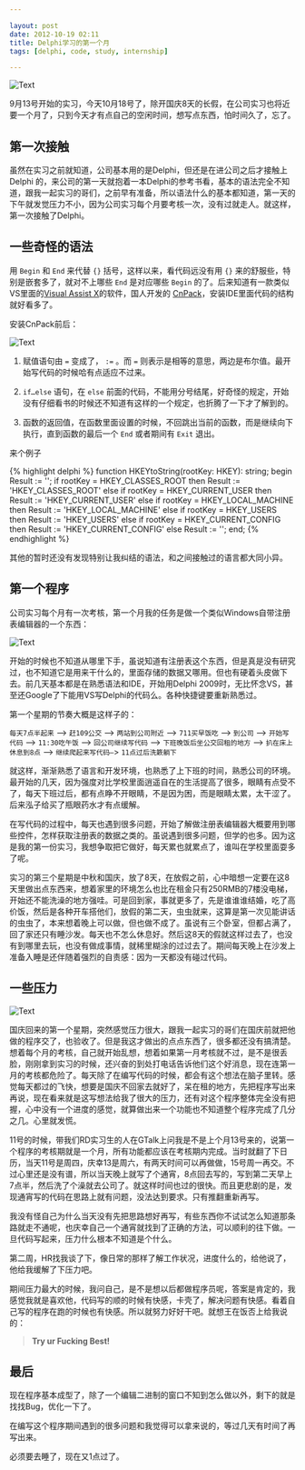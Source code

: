 ```yaml
---

layout: post
date: 2012-10-19 02:11
title: Delphi学习的第一个月
tags: [delphi, code, study, internship]

---
```


![Text](https://dl.dropboxusercontent.com/u/24683331/blog_img/2012-10-19-the-first-delphi-study/cropped-delphi.jpg)

9月13号开始的实习，今天10月18号了，除开国庆8天的长假，在公司实习也将近要一个月了，只到今天才有点自己的空闲时间，想写点东西，怕时间久了，忘了。

<!-- more -->

## 第一次接触

虽然在实习之前就知道，公司基本用的是Delphi，但还是在进公司之后才接触上Delphi 的，来公司的第一天就抱着一本Delphi的参考书看，基本的语法完全不知道，跟我一起实习的哥们，之前早有准备，所以语法什么的基本都知道，第一天的下午就发觉压力不小，因为公司实习每个月要考核一次，没有过就走人。就这样，第一次接触了Delphi。

## 一些奇怪的语法
用 `Begin` 和 `End` 来代替 `{}` 括号，这样以来，看代码远没有用 `{}` 来的舒服些，特别是嵌套多了，就对不上哪些 `End` 是对应哪些 `Begin` 的了。后来知道有一款类似VS里面的[Visual Assist X](http://www.wholetomato.com/)的软件，国人开发的 [CnPack](http://www.cnpack.org/index.php?lang=zh-cn)，安装IDE里面代码的结构就好看多了。

安装CnPack前后：

![Text](https://dl.dropboxusercontent.com/u/24683331/blog_img/2012-10-19-the-first-delphi-study/delphi_short.png)

1. 赋值语句由 `=` 变成了， `:=` 。而 `=` 则表示是相等的意思，两边是布尔值。最开始写代码的时候哈有点适应不过来。

2. `if…else` 语句，在 `else` 前面的代码，不能用分号结尾，好奇怪的规定，开始没有仔细看书的时候还不知道有这样的一个规定，也折腾了一下才了解到的。

3. 函数的返回值，在函数里面设置的时候，不回跳出当前的函数，而是继续向下执行，直到函数的最后一个 `End` 或者期间有 `Exit` 退出。 

来个例子

{% highlight delphi %}
function HKEYtoString(rootKey: HKEY): string;
begin
  Result := '';
  if rootKey = HKEY_CLASSES_ROOT then
    Result := 'HKEY_CLASSES_ROOT'
  else if rootKey = HKEY_CURRENT_USER then
    Result := 'HKEY_CURRENT_USER'
  else if rootKey = HKEY_LOCAL_MACHINE then
    Result := 'HKEY_LOCAL_MACHINE'
  else if rootKey = HKEY_USERS then
    Result := 'HKEY_USERS'
  else if rootKey = HKEY_CURRENT_CONFIG then
    Result := 'HKEY_CURRENT_CONFIG'
  else
    Result := '';
end;
{% endhighlight %}

其他的暂时还没有发现特别让我纠结的语法，和之间接触过的语言都大同小异。

## 第一个程序

公司实习每个月有一次考核，第一个月我的任务是做一个类似Windows自带注册表编辑器的一个东西：	

![Text](https://dl.dropboxusercontent.com/u/24683331/blog_img/2012-10-19-the-first-delphi-study/first_delphi_pro.png)

开始的时候也不知道从哪里下手，虽说知道有注册表这个东西，但是真是没有研究过，也不知道它是用来干什么的，里面存储的数据又哪用。但也有硬着头皮做下去。前几天基本都是在熟悉语法和IDE，开始用Delphi 2009时，无比怀念VS，甚至还Google了下能用VS写Delphi的代码么。各种快捷键要重新熟悉过。

第一个星期的节奏大概是这样子的：

`每天7点半起来` –> `赶109公交` –> `两站到公司附近` –> `711买早饭吃` –> `到公司` –> `开始写代码` –> `11:30吃午饭` –> `回公司继续写代码` –> `下班晚饭后坐公交回租的地方` –> `扒在床上休息到8点` –> `继续爬起来写代码–`> `11点过后洗簌躺下`

就这样，渐渐熟悉了语言和开发环境，也熟悉了上下班的时间，熟悉公司的环境。最开始的几天，因为强度对比学校里面逍遥自在的生活提高了很多，眼睛有点受不了，每天下班过后，都有点睁不开眼睛，不是因为困，而是眼睛太累，太干涩了。后来泓子给买了瓶眼药水才有点缓解。

在写代码的过程中，每天也遇到很多问题，开始了解做注册表编辑器大概要用到哪些控件，怎样获取注册表的数据之类的。虽说遇到很多问题，但学的也多。因为这是我的第一份实习，我想争取把它做好，每天累也就累点了，谁叫在学校里面耍多了呢。

实习的第三个星期是中秋和国庆，放了8天，在放假之前，心中暗想一定要在这8天里做出点东西来，想着家里的环境怎么也比在租金只有250RMB的7楼没电梯，开始还不能洗澡的地方强哇。可是回到家，事就更多了，先是谁谁谁结婚，吃了高价饭，然后是各种开车搭他们，放假的第二天，虫虫就来，这算是第一次见能讲话的虫虫了，本来想着晚上可以做，但也做不成了。虽说有三个卧室，但都占满了，回了家还只有睡沙发。每天也不怎么休息好。然后这8天的假就这样过去了，也没有到哪里去玩，也没有做成事情，就稀里糊涂的过过去了。期间每天晚上在沙发上准备入睡是还伴随着强烈的自责感：因为一天都没有碰过代码。

## 一些压力

![Text](https://dl.dropboxusercontent.com/u/24683331/blog_img/2012-10-19-the-first-delphi-study/bicycle.jpg)

国庆回来的第一个星期，突然感觉压力很大，跟我一起实习的哥们在国庆前就把他做的程序交了，也验收了。但是我这才做出的点点东西了，很多都还没有搞清楚。想着每个月的考核，自己就开始乱想，想着如果第一月考核就不过，是不是很丢脸，刚刚拿到实习的时候，还兴奋的到处打电话告诉他们这个好消息，现在连第一月的考核都危险了。每天除了在编写代码的时候，都会有这个想法在脑子里转。感觉每天都过的飞快，想要是国庆不回家去就好了，呆在租的地方，先把程序写出来再说，现在看来就是这写想法给我了很大的压力，还有对这个程序整体完全没有把握，心中没有一个进度的感觉，就算做出来一个功能也不知道整个程序完成了几分之几。心里就发慌。

11号的时候，带我们RD实习生的人在GTalk上问我是不是上个月13号来的，说第一个程序的考核期就是一个月，所有功能都应该在考核期内完成。当时就翻了下日历，当天11号是周四，庆幸13是周六，有两天时间可以再做做，15号周一再交。不过心里还是没有谱，所以当天晚上就写了个通宵，8点回去写的，写到第二天早上7点半，然后洗了个澡就去公司了。就这样时间也过的很快。而且更悲剧的是，发现通宵写的代码在思路上就有问题，没法达到要求。只有推翻重新再写。

我没有怪自己为什么当天没有先把思路想好再写，有些东西你不试试怎么知道那条路就走不通呢，也庆幸自己一个通宵就找到了正确的方法，可以顺利的往下做。一旦代码写起来，压力什么根本不知道是个什么。

第二周，HR找我谈了下，像日常的那样了解工作状况，进度什么的，给他说了，他给我缓解了下压力吧。

期间压力最大的时候，我问自己，是不是想以后都做程序员呢，答案是肯定的，我感觉我就是喜欢他，代码写的顺的时候有快感，卡壳了，解决问题有快感。看着自己写的程序在跑的时候也有快感。所以就努力好好干吧。就想王在饭否上给我说的： 	

> **Try ur Fucking Best!** 

## 最后

现在程序基本成型了，除了一个编辑二进制的窗口不知到怎么做以外，剩下的就是找找Bug，优化一下了。

在编写这个程序期间遇到的很多问题和我觉得可以拿来说的，等过几天有时间了再写出来。

必须要去睡了，现在又1点过了。